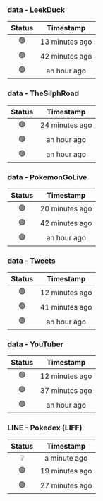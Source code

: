 ### data - LeekDuck
| Status | Timestamp |
|:------:|:---------:|
| 🟢 | 13 minutes ago |
| 🟢 | 42 minutes ago |
| 🟢 | an hour ago |

### data - TheSilphRoad
| Status | Timestamp |
|:------:|:---------:|
| 🟢 | 24 minutes ago |
| 🟢 | an hour ago |
| 🟢 | an hour ago |

### data - PokemonGoLive
| Status | Timestamp |
|:------:|:---------:|
| 🟢 | 20 minutes ago |
| 🟢 | 42 minutes ago |
| 🟢 | an hour ago |

### data - Tweets
| Status | Timestamp |
|:------:|:---------:|
| 🟢 | 12 minutes ago |
| 🟢 | 41 minutes ago |
| 🟢 | an hour ago |

### data - YouTuber
| Status | Timestamp |
|:------:|:---------:|
| 🟢 | 12 minutes ago |
| 🟢 | 37 minutes ago |
| 🟢 | an hour ago |

### LINE - Pokedex (LIFF)
| Status | Timestamp |
|:------:|:---------:|
| ❔ | a minute ago |
| 🟢 | 19 minutes ago |
| 🟢 | 27 minutes ago |

